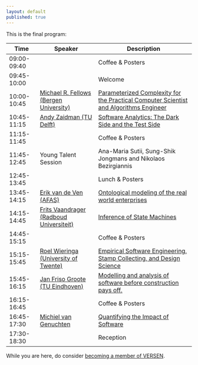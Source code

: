 ```yaml
---
layout: default
published: true
---
```


This is the final program:

| Time | Speaker | Description |
|----- | ------  | ---------- |
| 09:00-09:40 |  | Coffee  & Posters |
| 09:45-10:00 |  | Welcome  |
| 10:00-10:45 | [Michael R. Fellows (Bergen University)](./fellows) | [Parameterized Complexity for the Practical Computer Scientist and Algorithms Engineer](./fellows) |
| 10:45-11:15 | [Andy Zaidman (TU Delft)](./zaidman) | [Software Analytics: The Dark Side and the Test Side](./zaidman) |
| 11:15-11:45 |  | Coffee & Posters | 
| 11:45-12:45 | Young Talent Session | Ana-Maria Sutii, Sung-Shik Jongmans and Nikolaos Bezirgiannis | 
| 12:45-13:45 |  | Lunch & Posters |
| 13:45-14:15 | [Erik van de Ven (AFAS)](./vandeven) | [Ontological modeling of the real world enterprises](./vandeven)  |
| 14:15-14:45 | [Frits Vaandrager (Radboud Universiteit)](./vaandrager) | [Inference of State Machines](./vaandrager) |
| 14:45-15:15 |  | Coffee & Posters |
| 15:15-15:45 | [Roel Wieringa (University of Twente)](./wieringa) | [Empirical Software Engineering, Stamp Collecting, and Design Science](./wieringa) |
| 15:45-16:15 | [Jan Friso Groote (TU Eindhoven)](./groote) | [Modelling and analysis of software before construction pays off.](./groote) |
| 16:15-16:45 |  | Coffee & Posters |
| 16:45-17:30 | [Michiel van Genuchten](./genuchten) | [Quantifying the Impact of Software](./genuchten) |
| 17:30-18:30 |  | Reception | 

While you are here, do consider [becoming a member of VERSEN](http://www.versen.nl/register).
